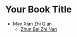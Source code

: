# Your Book Title

- Mao Xian Zhi Qian
  * [Zhun Bei Zhi Nan](mao-xian-zhi-qian/zhun-bei-zhi-nan.md)
